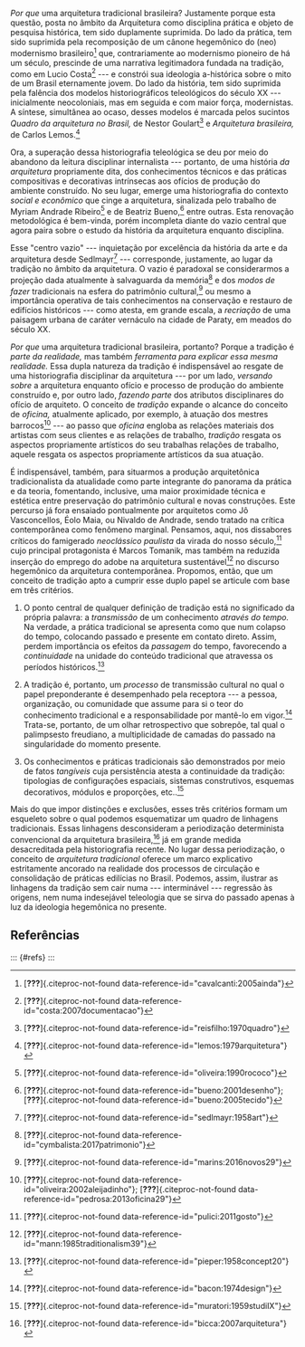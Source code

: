 *Por que* uma arquitetura tradicional brasileira? Justamente porque esta
questão, posta no âmbito da Arquitetura como disciplina prática e objeto
de pesquisa histórica, tem sido duplamente suprimida. Do lado da
prática, tem sido suprimida pela recomposição de um cânone hegemônico do
(neo) modernismo brasileiro[^1] que, contrariamente ao modernismo
pioneiro de há um século, prescinde de uma narrativa legitimadora
fundada na tradição, como em Lucio Costa[^2] --- e constrói sua
ideologia a-histórica sobre o mito de um Brasil eternamente jovem. Do
lado da história, tem sido suprimida pela falência dos modelos
historiográficos teleológicos do século XX --- inicialmente
neocoloniais, mas em seguida e com maior força, modernistas. A síntese,
simultânea ao ocaso, desses modelos é marcada pelos sucintos *Quadro da
arquitetura no Brasil,* de Nestor Goulart[^3] e *Arquitetura
brasileira,* de Carlos Lemos.[^4]

Ora, a superação dessa historiografia teleológica se deu por meio do
abandono da leitura disciplinar internalista --- portanto, de uma
história *da arquitetura* propriamente dita, dos conhecimentos técnicos
e das práticas compositivas e decorativas intrínsecas aos ofícios de
produção do ambiente construído. No seu lugar, emerge uma historiografia
do contexto *social e econômico* que cinge a arquitetura, sinalizada
pelo trabalho de Myriam Andrade Ribeiro[^5] e de Beatriz Bueno,[^6]
entre outras. Esta renovação metodológica é bem-vinda, porém incompleta
diante do vazio central que agora paira sobre o estudo da história da
arquitetura enquanto disciplina.

Esse "centro vazio" --- inquietação por excelência da história da arte e
da arquitetura desde Sedlmayr[^7] --- corresponde, justamente, ao lugar
da tradição no âmbito da arquitetura. O vazio é paradoxal se
considerarmos a projeção dada atualmente à salvaguarda da memória[^8] e
dos *modos de fazer* tradicionais na esfera do patrimônio cultural,[^9]
ou mesmo a importância operativa de tais conhecimentos na conservação e
restauro de edifícios históricos --- como atesta, em grande escala, a
*recriação* de uma paisagem urbana de caráter vernáculo na cidade de
Paraty, em meados do século XX.

*Por que* uma arquitetura tradicional brasileira, portanto? Porque a
tradição é *parte da realidade,* mas também *ferramenta para explicar
essa mesma realidade.* Essa dupla natureza da tradição é indispensável
ao resgate de uma historiografia disciplinar da arquitetura --- por um
lado, *versando sobre* a arquitetura enquanto ofício e processo de
produção do ambiente construído e, por outro lado, *fazendo parte* dos
atributos disciplinares do ofício de arquiteto. O conceito de *tradição*
expande o alcance do conceito de *oficina,* atualmente aplicado, por
exemplo, à atuação dos mestres barrocos[^10] --- ao passo que *oficina*
engloba as relações materiais dos artistas com seus clientes e as
relações de trabalho, *tradição* resgata os aspectos propriamente
artísticos do seu trabalhas relações de trabalho, aquele resgata os
aspectos propriamente artísticos da sua atuação.

É indispensável, também, para situarmos a produção arquitetônica
tradicionalista da atualidade como parte integrante do panorama da
prática e da teoria, fomentando, inclusive, uma maior proximidade
técnica e estética entre preservação do patrimônio cultural e novas
construções. Este percurso já fora ensaiado pontualmente por arquitetos
como Jô Vasconcellos, Éolo Maia, ou Nivaldo de Andrade, sendo tratado na
crítica contemporânea como fenômeno marginal. Pensamos, aqui, nos
dissabores críticos do famigerado *neoclássico paulista* da virada do
nosso século,[^11] cujo principal protagonista é Marcos Tomanik, mas
também na reduzida inserção do emprego do adobe na arquitetura
sustentável[^12] no discurso hegemônico da arquitetura contemporânea.
Propomos, então, que um conceito de tradição apto a cumprir esse duplo
papel se articule com base em três critérios.

1)  O ponto central de qualquer definição de tradição está no
    significado da própria palavra: a *transmissão* de um conhecimento
    *através do tempo.* Na verdade, a prática tradicional se apresenta
    como que num colapso do tempo, colocando passado e presente em
    contato direto. Assim, perdem importância os efeitos da *passagem*
    do tempo, favorecendo a *continuidade* na unidade do conteúdo
    tradicional que atravessa os períodos históricos.[^13]

2)  A tradição é, portanto, um *processo* de transmissão cultural no
    qual o papel preponderante é desempenhado pela receptora --- a
    pessoa, organização, ou comunidade que assume para si o teor do
    conhecimento tradicional e a responsabilidade por mantê-lo em
    vigor.[^14] Trata-se, portanto, de um olhar retrospectivo que
    sobrepõe, tal qual o palimpsesto freudiano, a multiplicidade de
    camadas do passado na singularidade do momento presente.

3)  Os conhecimentos e práticas tradicionais são demonstrados por meio
    de fatos *tangíveis* cuja persistência atesta a continuidade da
    tradição: tipologias de configurações espaciais, sistemas
    construtivos, esquemas decorativos, módulos e proporções, etc..[^15]

Mais do que impor distinções e exclusões, esses três critérios formam um
esqueleto sobre o qual podemos esquematizar um quadro de linhagens
tradicionais. Essas linhagens desconsideram a periodização determinista
convencional da arquitetura brasileira,[^16] já em grande medida
desacreditada pela historiografia recente. No lugar dessa periodização,
o conceito de *arquitetura tradicional* oferece um marco explicativo
estritamente ancorado na realidade dos processos de circulação e
consolidação de práticas edilícias no Brasil. Podemos, assim, ilustrar
as linhagens da tradição sem cair numa --- interminável --- regressão às
origens, nem numa indesejável teleologia que se sirva do passado apenas
à luz da ideologia hegemônica no presente.

Referências
-----------

::: {#refs}
:::

[^1]: [**???**]{.citeproc-not-found
    data-reference-id="cavalcanti:2005ainda"}

[^2]: [**???**]{.citeproc-not-found
    data-reference-id="costa:2007documentacao"}

[^3]: [**???**]{.citeproc-not-found
    data-reference-id="reisfilho:1970quadro"}

[^4]: [**???**]{.citeproc-not-found
    data-reference-id="lemos:1979arquitetura"}

[^5]: [**???**]{.citeproc-not-found
    data-reference-id="oliveira:1990rococo"}

[^6]: [**???**]{.citeproc-not-found
    data-reference-id="bueno:2001desenho"};
    [**???**]{.citeproc-not-found data-reference-id="bueno:2005tecido"}

[^7]: [**???**]{.citeproc-not-found
    data-reference-id="sedlmayr:1958art"}

[^8]: [**???**]{.citeproc-not-found
    data-reference-id="cymbalista:2017patrimonio"}

[^9]: [**???**]{.citeproc-not-found
    data-reference-id="marins:2016novos29"}

[^10]: [**???**]{.citeproc-not-found
    data-reference-id="oliveira:2002aleijadinho"};
    [**???**]{.citeproc-not-found
    data-reference-id="pedrosa:2013oficina29"}

[^11]: [**???**]{.citeproc-not-found
    data-reference-id="pulici:2011gosto"}

[^12]: [**???**]{.citeproc-not-found
    data-reference-id="mann:1985traditionalism39"}

[^13]: [**???**]{.citeproc-not-found
    data-reference-id="pieper:1958concept20"}

[^14]: [**???**]{.citeproc-not-found
    data-reference-id="bacon:1974design"}

[^15]: [**???**]{.citeproc-not-found
    data-reference-id="muratori:1959studiIX"}

[^16]: [**???**]{.citeproc-not-found
    data-reference-id="bicca:2007arquitetura"}

